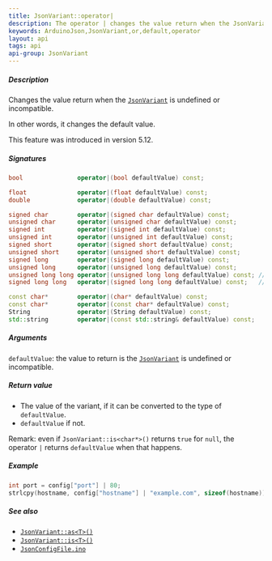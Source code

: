 ```yaml
---
title: JsonVariant::operator|
description: The operator | changes the value return when the JsonVariant is undefined or incompatible.
keywords: ArduinoJson,JsonVariant,or,default,operator
layout: api
tags: api
api-group: JsonVariant
---
```


##### Description

Changes the value return when the [`JsonVariant`]({{site.baseurl}}/api/jsonvariant/description) is undefined or incompatible.

In other words, it changes the default value.

This feature was introduced in version 5.12.

##### Signatures

```c++
bool               operator|(bool defaultValue) const;

float              operator|(float defaultValue) const;
double             operator|(double defaultValue) const;

signed char        operator|(signed char defaultValue) const;
unsigned char      operator|(unsigned char defaultValue) const;
signed int         operator|(signed int defaultValue) const;
unsigned int       operator|(unsigned int defaultValue) const;
signed short       operator|(signed short defaultValue) const;
unsigned short     operator|(unsigned short defaultValue) const;
signed long        operator|(signed long defaultValue) const;
unsigned long      operator|(unsigned long defaultValue) const;
unsigned long long operator|(unsigned long long defaultValue) const; // <- may require ARDUINOJSON_USE_LONG_LONG
signed long long   operator|(signed long long defaultValue) const;   // <- may require ARDUINOJSON_USE_LONG_LONG

const char*        operator|(char* defaultValue) const;
const char*        operator|(const char* defaultValue) const;
String             operator|(String defaultValue) const;
std::string        operator|(const std::string& defaultValue) const;
```

##### Arguments

`defaultValue`: the value to return is the [`JsonVariant`]({{site.baseurl}}/api/jsonvariant/description) is undefined or incompatible.

##### Return value

* The value of the variant, if it can be converted to the type of `defaultValue`.
* `defaultValue` if not.

Remark: even if `JsonVariant::is<char*>()` returns `true` for `null`, the operator `|` returns `defaultValue` when that happens.

##### Example

```c++
int port = config["port"] | 80;
strlcpy(hostname, config["hostname"] | "example.com", sizeof(hostname));
```

##### See also

* [`JsonVariant::as<T>()`]({{site.baseurl}}/api/jsonvariant/as/)
* [`JsonVariant::is<T>()`]({{site.baseurl}}/api/jsonvariant/is/)
* [`JsonConfigFile.ino`]({{site.baseurl}}/example/config/)
